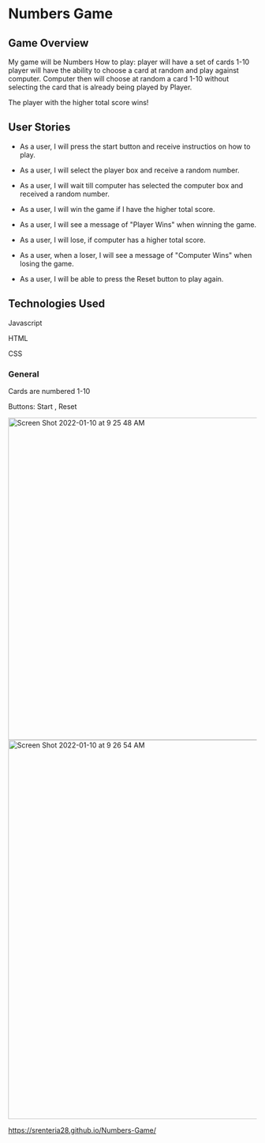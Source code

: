 # Numbers Game
## Game Overview

My game will be Numbers 
How to play: player will have a set of cards 1-10 
player will have the ability to choose a card at random
and play against computer.
Computer then will choose at random a card 1-10 without selecting 
the card that is already being played by Player.

The player with the higher total score wins!

## User Stories

* As a user, I will press the start button and receive instructios on how to play.

* As a user, I will select the player box and receive a random number.

* As a user, I will wait till computer has selected the computer box and received a random number.

* As a user, I will win the game if I have the higher total score.

* As a user, I will see a message of "Player Wins" when winning the game.

* As a user, I will lose, if computer has a higher total score.

* As a user, when a loser, I will see a message of "Computer Wins" when losing the game.
 
* As a user, I will be able to press the Reset button to play again. 

## Technologies Used

Javascript

HTML

CSS


### General

Cards are numbered 1-10

Buttons: Start , Reset


<img width="652" alt="Screen Shot 2022-01-10 at 9 25 48 AM" src="https://user-images.githubusercontent.com/95322104/148792715-a31dd707-17f6-409a-97bc-a538c7c7bd06.png">

<img width="767" alt="Screen Shot 2022-01-10 at 9 26 54 AM" src="https://user-images.githubusercontent.com/95322104/148793573-38531ee0-346a-489a-a76b-4885064af6c2.png">


https://srenteria28.github.io/Numbers-Game/

